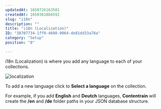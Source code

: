 ```yaml
---
updatedAt: 1650726163581
createdAt: 1650381884592
slug: "i18n"
description: ""
title: "i18n (Localization)"
ID: "38707734-1ff0-4698-9064-de81dd33a78a"
category: "Setup"
position: "8"

---
```

i18n (Localization) is where you add any language to each of your collections.

![localization](/images/i18n.png)

To add a new language click to **Select a language** on the collection.

For example, if you add **English** and **Deutch** languages, **Contentrain** will create the **/en** and **/de** folder paths in your JSON database structure.